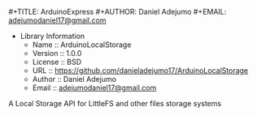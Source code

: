 #+TITLE: ArduinoExpress
#+AUTHOR: Daniel Adejumo
#+EMAIL: adejumodaniel17@gmail.com

* Library Information
  - Name :: ArduinoLocalStorage
  - Version :: 1.0.0
  - License :: BSD
  - URL :: https://github.com/danieladejumo17/ArduinoLocalStorage
  - Author :: Daniel Adejumo
  - Email :: adejumodaniel17@gmail.com

A Local Storage API for LittleFS and other files storage systems